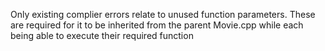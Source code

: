 Only existing complier errors relate to unused function parameters.
These are required for it to be inherited from the parent Movie.cpp while each 
being able to execute their required function